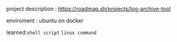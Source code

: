 project description : https://roadmap.sh/projects/log-archive-tool


enviroment : ubuntu on docker


learned:`shell script` `linux command`
